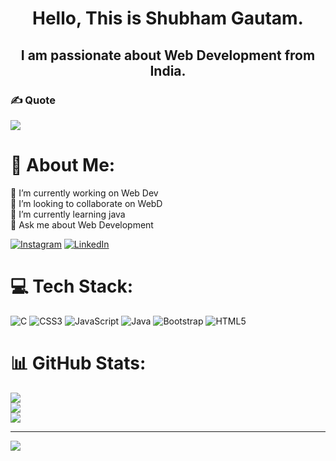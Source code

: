 <h1 align="center">
  Hello, This is Shubham Gautam.
</h1>
<h2 align="center">
  I am passionate about Web Development from India.
</h2>

### ✍️ Quote
![](https://quotes-github-readme.vercel.app/api?type=horizontal&theme=radical)
# 💫 About Me:
🔭 I’m currently working  on Web Dev
<br>👯 I’m looking to collaborate on WebD <br>🌱 I’m currently learning java<br>💬 Ask me about Web Development<br>

   [![Instagram](https://img.shields.io/badge/Instagram-%23E4405F.svg?logo=Instagram&logoColor=white)](https://instagram.com/huhuj) [![LinkedIn](https://img.shields.io/badge/LinkedIn-%230077B5.svg?logo=linkedin&logoColor=white)](https://linkedin.com/in/jkljkjlkjjk) 

# 💻 Tech Stack:
![C](https://img.shields.io/badge/c-%2300599C.svg?style=flat&logo=c&logoColor=white) ![CSS3](https://img.shields.io/badge/css3-%231572B6.svg?style=flat&logo=css3&logoColor=white) ![JavaScript](https://img.shields.io/badge/javascript-%23323330.svg?style=flat&logo=javascript&logoColor=%23F7DF1E) ![Java](https://img.shields.io/badge/java-%23ED8B00.svg?style=flat&logo=java&logoColor=white) ![Bootstrap](https://img.shields.io/badge/bootstrap-%23563D7C.svg?style=flat&logo=bootstrap&logoColor=white) ![HTML5](https://img.shields.io/badge/html5-%23E34F26.svg?style=flat&logo=html5&logoColor=white)
# 📊 GitHub Stats:
![](https://github-readme-stats.vercel.app/api?username=Shubhamgautam0&theme=darcula&hide_border=false&include_all_commits=true&count_private=false)<br/>
![](https://github-readme-streak-stats.herokuapp.com/?user=Shubhamgautam0&theme=darcula&hide_border=false)<br/>
![](https://github-readme-stats.vercel.app/api/top-langs/?username=Shubhamgautam0&theme=darcula&hide_border=false&include_all_commits=true&count_private=false&layout=compact)

---
[![](https://visitcount.itsvg.in/api?id=Shubhamgautam0&icon=0&color=0)](https://visitcount.itsvg.in)

<!-- Proudly created with GPRM ( https://gprm.itsvg.in ) -->
